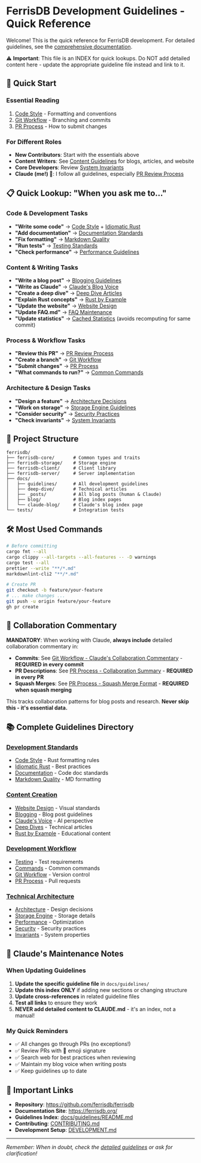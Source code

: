 # FerrisDB Development Guidelines - Quick Reference

Welcome! This is the quick reference for FerrisDB development. For detailed guidelines, see the [comprehensive documentation](docs/guidelines/README.md).

⚠️ **Important**: This file is an INDEX for quick lookups. Do NOT add detailed content here - update the appropriate guideline file instead and link to it.

## 🚀 Quick Start

### Essential Reading

1. [Code Style](docs/guidelines/development/code-style.md) - Formatting and conventions
2. [Git Workflow](docs/guidelines/workflow/git-workflow.md) - Branching and commits
3. [PR Process](docs/guidelines/workflow/pr-process.md) - How to submit changes

### For Different Roles

- **New Contributors**: Start with the essentials above
- **Content Writers**: See [Content Guidelines](docs/guidelines/content/) for blogs, articles, and website
- **Core Developers**: Review [System Invariants](docs/guidelines/technical/invariants.md)
- **Claude (me!) 🤖**: I follow all guidelines, especially [PR Review Process](docs/guidelines/workflow/pr-process.md#claudes-pr-review-process)

## 📋 Quick Lookup: "When you ask me to..."

### Code & Development Tasks

- **"Write some code"** → [Code Style](docs/guidelines/development/code-style.md) + [Idiomatic Rust](docs/guidelines/development/idiomatic-rust.md)
- **"Add documentation"** → [Documentation Standards](docs/guidelines/development/documentation.md)
- **"Fix formatting"** → [Markdown Quality](docs/guidelines/development/markdown-quality.md)
- **"Run tests"** → [Testing Standards](docs/guidelines/workflow/testing.md)
- **"Check performance"** → [Performance Guidelines](docs/guidelines/technical/performance.md)

### Content & Writing Tasks

- **"Write a blog post"** → [Blogging Guidelines](docs/guidelines/content/blogging.md)
- **"Write as Claude"** → [Claude's Blog Voice](docs/guidelines/content/claude-blog-voice.md)
- **"Create a deep dive"** → [Deep Dive Articles](docs/guidelines/content/deep-dive-articles.md)
- **"Explain Rust concepts"** → [Rust by Example](docs/guidelines/content/rust-by-example.md)
- **"Update the website"** → [Website Design](docs/guidelines/content/website-design.md)
- **"Update FAQ.md"** → [FAQ Maintenance](docs/guidelines/content/website-design.md#faq-maintenance)
- **"Update statistics"** → [Cached Statistics](docs/guidelines/content/website-design.md#faq-maintenance) (avoids recomputing for same commit)

### Process & Workflow Tasks

- **"Review this PR"** → [PR Review Process](docs/guidelines/workflow/pr-process.md#claudes-pr-review-process)
- **"Create a branch"** → [Git Workflow](docs/guidelines/workflow/git-workflow.md)
- **"Submit changes"** → [PR Process](docs/guidelines/workflow/pr-process.md)
- **"What commands to run?"** → [Common Commands](docs/guidelines/workflow/commands.md)

### Architecture & Design Tasks

- **"Design a feature"** → [Architecture Decisions](docs/guidelines/technical/architecture.md)
- **"Work on storage"** → [Storage Engine Guidelines](docs/guidelines/technical/storage-engine.md)
- **"Consider security"** → [Security Practices](docs/guidelines/technical/security.md)
- **"Check invariants"** → [System Invariants](docs/guidelines/technical/invariants.md)

## 📁 Project Structure

```text
ferrisdb/
├── ferrisdb-core/       # Common types and traits
├── ferrisdb-storage/    # Storage engine
├── ferrisdb-client/     # Client library
├── ferrisdb-server/     # Server implementation
├── docs/
│   ├── guidelines/      # All development guidelines
│   ├── deep-dive/       # Technical articles
│   ├── _posts/          # All blog posts (human & Claude)
│   ├── blog/            # Blog index pages
│   └── claude-blog/     # Claude's blog index page
└── tests/               # Integration tests
```

## 🛠️ Most Used Commands

```bash
# Before committing
cargo fmt --all
cargo clippy --all-targets --all-features -- -D warnings
cargo test --all
prettier --write "**/*.md"
markdownlint-cli2 "**/*.md"

# Create PR
git checkout -b feature/your-feature
# ... make changes ...
git push -u origin feature/your-feature
gh pr create
```

## 📝 Collaboration Commentary

**MANDATORY**: When working with Claude, **always include** detailed collaboration commentary in:

- **Commits**: See [Git Workflow - Claude's Collaboration Commentary](docs/guidelines/workflow/git-workflow.md#claudes-collaboration-commentary) - **REQUIRED in every commit**
- **PR Descriptions**: See [PR Process - Collaboration Summary](docs/guidelines/workflow/pr-process.md#pr-description-template) - **REQUIRED in every PR**
- **Squash Merges**: See [PR Process - Squash Merge Format](docs/guidelines/workflow/pr-process.md#squash-merge-commit-message-format) - **REQUIRED when squash merging**

This tracks collaboration patterns for blog posts and research. **Never skip this - it's essential data.**

## 📚 Complete Guidelines Directory

### [Development Standards](docs/guidelines/development/)

- [Code Style](docs/guidelines/development/code-style.md) - Rust formatting rules
- [Idiomatic Rust](docs/guidelines/development/idiomatic-rust.md) - Best practices
- [Documentation](docs/guidelines/development/documentation.md) - Code doc standards
- [Markdown Quality](docs/guidelines/development/markdown-quality.md) - MD formatting

### [Content Creation](docs/guidelines/content/)

- [Website Design](docs/guidelines/content/website-design.md) - Visual standards
- [Blogging](docs/guidelines/content/blogging.md) - Blog post guidelines
- [Claude's Voice](docs/guidelines/content/claude-blog-voice.md) - AI perspective
- [Deep Dives](docs/guidelines/content/deep-dive-articles.md) - Technical articles
- [Rust by Example](docs/guidelines/content/rust-by-example.md) - Educational content

### [Development Workflow](docs/guidelines/workflow/)

- [Testing](docs/guidelines/workflow/testing.md) - Test requirements
- [Commands](docs/guidelines/workflow/commands.md) - Common commands
- [Git Workflow](docs/guidelines/workflow/git-workflow.md) - Version control
- [PR Process](docs/guidelines/workflow/pr-process.md) - Pull requests

### [Technical Architecture](docs/guidelines/technical/)

- [Architecture](docs/guidelines/technical/architecture.md) - Design decisions
- [Storage Engine](docs/guidelines/technical/storage-engine.md) - Storage details
- [Performance](docs/guidelines/technical/performance.md) - Optimization
- [Security](docs/guidelines/technical/security.md) - Security practices
- [Invariants](docs/guidelines/technical/invariants.md) - System properties

## 🤖 Claude's Maintenance Notes

### When Updating Guidelines

1. **Update the specific guideline file** in `docs/guidelines/`
2. **Update this index ONLY** if adding new sections or changing structure
3. **Update cross-references** in related guideline files
4. **Test all links** to ensure they work
5. **NEVER add detailed content to CLAUDE.md** - it's an index, not a manual!

### My Quick Reminders

- ✅ All changes go through PRs (no exceptions!)
- ✅ Review PRs with 🤖 emoji signature
- ✅ Search web for best practices when reviewing
- ✅ Maintain my blog voice when writing posts
- ✅ Keep guidelines up to date

## 🔗 Important Links

- **Repository**: <https://github.com/ferrisdb/ferrisdb>
- **Documentation Site**: <https://ferrisdb.org/>
- **Guidelines Index**: [docs/guidelines/README.md](docs/guidelines/README.md)
- **Contributing**: [CONTRIBUTING.md](CONTRIBUTING.md)
- **Development Setup**: [DEVELOPMENT.md](DEVELOPMENT.md)

---

_Remember: When in doubt, check the [detailed guidelines](docs/guidelines/README.md) or ask for clarification!_
